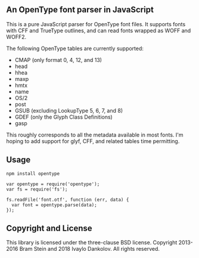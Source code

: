 ## An OpenType font parser in JavaScript

This is a pure JavaScript parser for OpenType font files. It supports fonts with CFF and TrueType outlines, and can read fonts wrapped as WOFF and WOFF2.

The following OpenType tables are currently supported:

* CMAP (only format 0, 4, 12, and 13)
* head
* hhea
* maxp
* hmtx
* name
* OS/2
* post
* GSUB (excluding LookupType 5, 6, 7, and 8)
* GDEF (only the Glyph Class Definitions)
* gasp

This roughly corresponds to all the metadata available in most fonts. I'm hoping to add support for glyf, CFF, and related tables time permitting.

## Usage

```
npm install opentype
```

```
var opentype = require('opentype');
var fs = require('fs');

fs.readFile('font.otf', function (err, data) {
  var font = opentype.parse(data);
});

```

## Copyright and License

This library is licensed under the three-clause BSD license. Copyright 2013-2016 Bram Stein and 2018 Ivaylo Dankolov. All rights reserved.
